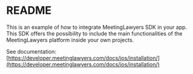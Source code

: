# README #

This is an example of how to integrate MeetingLawyers SDK in your app. This SDK offers the possibility to include the main functionalities of the MeetingLawyers platform inside your own projects.

See documentation: [https://developer.meetinglawyers.com/docs/ios/installation/](https://developer.meetinglawyers.com/docs/ios/installation/)